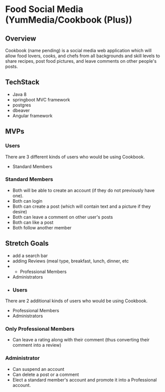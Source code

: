 # Food Social Media (YumMedia/Cookbook (Plus))

## Overview
Cookbook (name pending) is a social media web application which will allow food lovers, cooks, and chefs from all backgrounds and skill levels to share recipes, post food pictures, and leave comments on other people's posts. 

## TechStack
- Java 8
- springboot MVC framework
- postgres 
- dbeaver
- Angular framework


## MVPs 
### Users 
There are 3 different kinds of users who would be using Cookbook.
  - Standard Members
   

### Standard Members
  - Both will be able to create an account (if they do not previously have one). 
  - Both can login
  - Both can create a post (which will contain text and a picture if they desire)
  - Both can leave a comment on other user's posts
  - Both can like a post
  - Both follow another member




## Stretch Goals
  - add a search bar
  - adding Reviews (meal type, breakfast, lunch, dinner, etc
  - - Professional Members
  - Administrators 
  - ### Users 
There are 2 additional kinds of users who would be using Cookbook.
 
  - Professional Members
  - Administrators 

### Only Professional Members
  - Can leave a rating along with their comment (thus converting their comment into a review) 

### Administrator
  - Can suspend an account
  - Can delete a post or a comment 
  - Elect a standard member's account and promote it into a Professional account.
